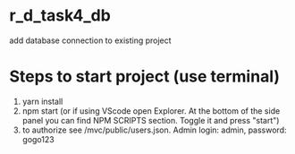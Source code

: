 # r_d_task4_db
add database connection to existing project

# Steps to start project (use terminal)
1. yarn install
2. npm start (or if using VScode open Explorer. At the bottom of the side panel you can find NPM SCRIPTS section. Toggle it and press "start")
3. to authorize see /mvc/public/users.json. Admin login: admin, password: gogo123
